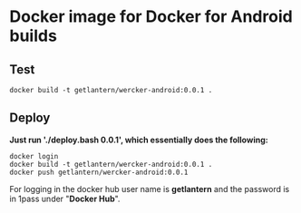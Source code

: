 # Docker image for Docker for Android builds

## Test

`docker build -t getlantern/wercker-android:0.0.1 .`

## Deploy

**Just run './deploy.bash 0.0.1', which essentially does the following:**

```
docker login
docker build -t getlantern/wercker-android:0.0.1 .
docker push getlantern/wercker-android:0.0.1
```

For logging in the docker hub user name is **getlantern** and the password is in 1pass under "**Docker Hub**".
